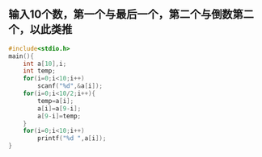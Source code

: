 ## 输入10个数，第一个与最后一个，第二个与倒数第二个，以此类推
```c
#include<stdio.h>
main(){
	int a[10],i;
	int temp;
	for(i=0;i<10;i++)
		scanf("%d",&a[i]);
	for(i=0;i<10/2;i++){
		temp=a[i];
		a[i]=a[9-i];
		a[9-i]=temp;
	}
	for(i=0;i<10;i++)
		printf("%d ",a[i]);
}
```